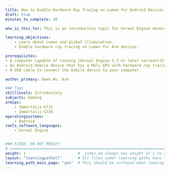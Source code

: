 ```yaml
---
title: How to Enable Hardware Ray Tracing on Lumen for Android Devices
draft: true
minutes_to_complete: 10

who_is_this_for: This is an introductory topic for Unreal Engine developers interested in using hardware ray tracing with Lumen on Arm devices.

learning_objectives:
    - Learn about Lumen and global illumination.
    - Enable hardware ray tracing on Lumen for Arm devices.

prerequisites:
- A computer capable of running [Unreal Engine 5.3 or later version](https://www.unrealengine.com/en-US/download).
- An Android mobile device that has a Mali GPU with hardware ray tracing support.
- A USB cable to connect the mobile device to your computer.

author_primary: Owen Wu, Arm

### Tags
skilllevels: Introductory
subjects: Gaming
armips:
    - Immortalis-G715
    - Immortalis-G720
operatingsystems:
    - Android
tools_software_languages:
    - Unreal Engine


### FIXED, DO NOT MODIFY
# ================================================================================
weight: 1                       # _index.md always has weight of 1 to order correctly
layout: "learningpathall"       # All files under learning paths have this same wrapper
learning_path_main_page: "yes"  # This should be surfaced when looking for related content. Only set for _index.md of learning path content.
---
```

